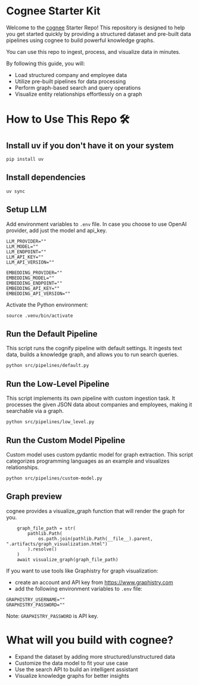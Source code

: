 
# Cognee Starter Kit
Welcome to the <a href="https://github.com/topoteretes/cognee">cognee</a> Starter Repo! This repository is designed to help you get started quickly by providing a structured dataset and pre-built data pipelines using cognee to build powerful knowledge graphs.

You can use this repo to ingest, process, and visualize data in minutes. 

By following this guide, you will:

- Load structured company and employee data
- Utilize pre-built pipelines for data processing
- Perform graph-based search and query operations
- Visualize entity relationships effortlessly on a graph

# How to Use This Repo 🛠

## Install uv if you don't have it on your system
```
pip install uv
```
## Install dependencies
```
uv sync
```

## Setup LLM
Add environment variables to `.env` file.
In case you choose to use OpenAI provider, add just the model and api_key.
```
LLM_PROVIDER=""
LLM_MODEL=""
LLM_ENDPOINT=""
LLM_API_KEY=""
LLM_API_VERSION=""

EMBEDDING_PROVIDER=""
EMBEDDING_MODEL=""
EMBEDDING_ENDPOINT=""
EMBEDDING_API_KEY=""
EMBEDDING_API_VERSION=""
```

Activate the Python environment:
```
source .venv/bin/activate
```

## Run the Default Pipeline

This script runs the cognify pipeline with default settings. It ingests text data, builds a knowledge graph, and allows you to run search queries.

```
python src/pipelines/default.py
```

## Run the Low-Level Pipeline

This script implements its own pipeline with custom ingestion task. It processes the given JSON data about companies and employees, making it searchable via a graph.

```
python src/pipelines/low_level.py
```

## Run the Custom Model Pipeline

Custom model uses custom pydantic model for graph extraction. This script categorizes programming languages as an example and visualizes relationships.

```
python src/pipelines/custom-model.py
```

## Graph preview 

cognee provides a visualize_graph function that will render the graph for you.

```
    graph_file_path = str(
        pathlib.Path(
            os.path.join(pathlib.Path(__file__).parent, ".artifacts/graph_visualization.html")
        ).resolve()
    )
    await visualize_graph(graph_file_path)
```
If you want to use tools like Graphistry for graph visualization:
- create an account and API key from https://www.graphistry.com
- add the following environment variables to `.env` file:
```
GRAPHISTRY_USERNAME=""
GRAPHISTRY_PASSWORD=""
```
Note: `GRAPHISTRY_PASSWORD` is API key.


# What will you build with cognee?

- Expand the dataset by adding more structured/unstructured data
- Customize the data model to fit your use case
- Use the search API to build an intelligent assistant
- Visualize knowledge graphs for better insights
